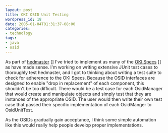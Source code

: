 ```yaml
---
layout: post
title: OKI OSID Unit Testing
wordpress_id: 18
date: 2005-01-04T01:31:37-08:00
categories:
- technology
tags:
- java
- osid
---
```

As part of [hedmaster] [] I've tried to implement as many of the [OKI Specs] [] as have made sense.  I'm working on
writing extensive JUnit test cases to thoroughly test hedmaster, and I got to thinking about writing a test suite to
check for adherence to the OKI Specs.  Because the OSID interfaces are designed to enable "drop in replacement" of each
component, this shouldn't be too difficult.  There would be a test case for each OsidManager that would create and
manipulate objects and simply test that they are instances of the appropriate OSID.  The user would then write their own
test case that passed their specific implementation of each OsidManger to OsidUnitTest.

[hedmaster]: http://willnorris.com/projects/hedmaster
[oki specs]: http://www.okiproject.org/specs

As the OSIDs gradually gain acceptance, I think some simple automation like this would really help people develop proper
implementations.
